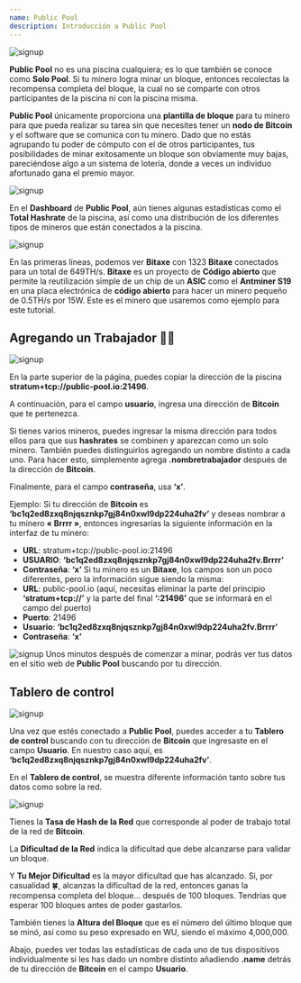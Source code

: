 ```yaml
---
name: Public Pool
description: Introducción a Public Pool
---
```


![signup](assets/cover.webp)

**Public Pool** no es una piscina cualquiera; es lo que también se conoce como **Solo Pool**. Si tu minero logra minar un bloque, entonces recolectas la recompensa completa del bloque, la cual no se comparte con otros participantes de la piscina ni con la piscina misma.

**Public Pool** únicamente proporciona una **plantilla de bloque** para tu minero para que pueda realizar su tarea sin que necesites tener un **nodo de Bitcoin** y el software que se comunica con tu minero. Dado que no estás agrupando tu poder de cómputo con el de otros participantes, tus posibilidades de minar exitosamente un bloque son obviamente muy bajas, pareciéndose algo a un sistema de lotería, donde a veces un individuo afortunado gana el premio mayor.

![signup](assets/1.webp)

En el **Dashboard** de **Public Pool**, aún tienes algunas estadísticas como el **Total Hashrate** de la piscina, así como una distribución de los diferentes tipos de mineros que están conectados a la piscina.

![signup](assets/2.webp)

En las primeras líneas, podemos ver **Bitaxe** con 1323 **Bitaxe** conectados para un total de 649TH/s. **Bitaxe** es un proyecto de **Código abierto** que permite la reutilización simple de un chip de un **ASIC** como el **Antminer S19** en una placa electrónica de **código abierto** para hacer un minero pequeño de 0.5TH/s por 15W. Este es el minero que usaremos como ejemplo para este tutorial.

## Agregando un **Trabajador** 👷‍♂️

![signup](assets/cover.webp)

En la parte superior de la página, puedes copiar la dirección de la piscina **stratum+tcp://public-pool.io:21496**.

A continuación, para el campo **usuario**, ingresa una dirección de **Bitcoin** que te pertenezca.

Si tienes varios mineros, puedes ingresar la misma dirección para todos ellos para que sus **hashrates** se combinen y aparezcan como un solo minero. También puedes distinguirlos agregando un nombre distinto a cada uno. Para hacer esto, simplemente agrega **.nombretrabajador** después de la dirección de **Bitcoin**.

Finalmente, para el campo **contraseña**, usa **‘x’**.

Ejemplo: Si tu dirección de **Bitcoin** es **‘bc1q2ed8zxq8njqsznkp7gj84n0xwl9dp224uha2fv’** y deseas nombrar a tu minero **« Brrrr »**, entonces ingresarías la siguiente información en la interfaz de tu minero:

- **URL**: stratum+tcp://public-pool.io:21496
- **USUARIO**: **‘bc1q2ed8zxq8njqsznkp7gj84n0xwl9dp224uha2fv.Brrrr’**
- **Contraseña**: **‘x’**
Si tu minero es un **Bitaxe**, los campos son un poco diferentes, pero la información sigue siendo la misma:
- **URL**: public-pool.io (aquí, necesitas eliminar la parte del principio **‘stratum+tcp://’** y la parte del final **‘:21496’** que se informará en el campo del puerto)
- **Puerto**: 21496
- **Usuario**: **‘bc1q2ed8zxq8njqsznkp7gj84n0xwl9dp224uha2fv.Brrrr’**
- **Contraseña**: **‘x’**

![signup](assets/3.webp)
Unos minutos después de comenzar a minar, podrás ver tus datos en el sitio web de **Public Pool** buscando por tu dirección.
## Tablero de control

![signup](assets/4.webp)

Una vez que estés conectado a **Public Pool**, puedes acceder a tu **Tablero de control** buscando con tu dirección de **Bitcoin** que ingresaste en el campo **Usuario**. En nuestro caso aquí, es **‘bc1q2ed8zxq8njqsznkp7gj84n0xwl9dp224uha2fv’**.

En el **Tablero de control**, se muestra diferente información tanto sobre tus datos como sobre la red.

![signup](assets/5.webp)

Tienes la **Tasa de Hash de la Red** que corresponde al poder de trabajo total de la red de **Bitcoin**.

La **Dificultad de la Red** indica la dificultad que debe alcanzarse para validar un bloque.

Y **Tu Mejor Dificultad** es la mayor dificultad que has alcanzado. Si, por casualidad 🍀, alcanzas la dificultad de la red, entonces ganas la recompensa completa del bloque... después de 100 bloques. Tendrías que esperar 100 bloques antes de poder gastarlos.

También tienes la **Altura del Bloque** que es el número del último bloque que se minó, así como su peso expresado en WU, siendo el máximo 4,000,000.

Abajo, puedes ver todas las estadísticas de cada uno de tus dispositivos individualmente si les has dado un nombre distinto añadiendo **.name** detrás de tu dirección de **Bitcoin** en el campo **Usuario**.
